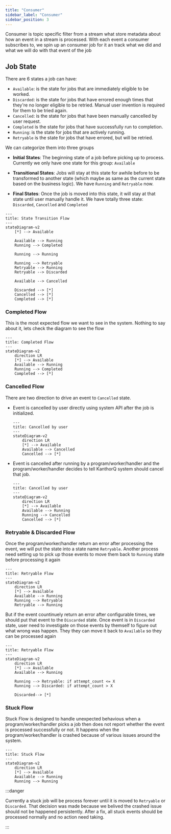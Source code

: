 ```yaml
---
title: "Consumer"
sidebar_label: "Consumer"
sidebar_position: 3
---
```


Consumer is topic specific filter from a stream what store metadata about how an event in a stream is processed. With each event a consumer subscribes to, we spin up an consumer job for it an track what we did and what we will do with that event of the job

## Job State

There are 6 states a job can have:

- `Available`: is the state for jobs that are immediately eligible to be worked.
- `Discarded`: is the state for jobs that have errored enough times that they're no longer eligible to be retried. Manual user invention is required for them to be tried again.
- `Cancelled`: is the state for jobs that have been manually cancelled by user request.
- `Completed` is the state for jobs that have successfully run to completion.
- `Running`: is the state for jobs that are actively running.
- `Retryable` is the state for jobs that have errored, but will be retried.

We can categorize them into three groups

- **Initial States**: The beginning state of a job before picking up to process. Currently we only have one state for this group: `Available`

- **Transitional States**: Jobs will stay at this state for awhile before to be transformed to another state (which maybe as same as the current state based on the business logic). We have `Running` and `Retryable` now.

- **Final States**: Once the job is moved into this state, it will stay at that state until user manually handle it. We have totally three state: `Discarded`, `Cancelled` and `Completed`

```mermaid
---
title: State Transition Flow
---
stateDiagram-v2
    [*] --> Available

    Available --> Running
    Running --> Completed

    Running --> Running

    Running --> Retryable
    Retryable --> Running
    Retryable --> Discarded

    Available --> Cancelled

    Discarded --> [*]
    Cancelled --> [*]
    Completed --> [*]
```

### Completed Flow

This is the most expected flow we want to see in the system. Nothing to say about it, lets check the diagram to see the flow

```mermaid
---
title: Completed Flow
---
stateDiagram-v2
    direction LR
    [*] --> Available
    Available --> Running
    Running --> Completed
    Completed --> [*]
```

### Cancelled Flow

There are two direction to drive an event to `Cancelled` state.

- Event is cancelled by user directly using system API after the job is initialized.

  ```mermaid
  ---
  title: Cancelled by user
  ---
  stateDiagram-v2
      direction LR
      [*] --> Available
      Available --> Cancelled
      Cancelled --> [*]
  ```

- Event is cancelled after running by a program/worker/handler and the program/worker/handler decides to tell KanthorQ system should cancel that job.

  ```mermaid
  ---
  title: Cancelled by user
  ---
  stateDiagram-v2
      direction LR
      [*] --> Available
      Available --> Running
      Running --> Cancelled
      Cancelled --> [*]
  ```

### Retryable & Discarded Flow

Once the program/worker/handler return an error after processing the event, we will put the state into a state name `Retryable`. Another process need setting up to pick up those events to move them back to `Running` state before processing it again

```mermaid
---
title: Retryable Flow
---
stateDiagram-v2
    direction LR
    [*] --> Available
    Available --> Running
    Running --> Retryable
    Retryable --> Running
```

But if the event countinuely return an error after configurable times, we should put that event to the `Discarded` state. Once event is in `Discarded` state, user need to investigate on those events by themself to figure out what wrong was happen. They they can move it back to `Available` so they can be processed again

```mermaid
---
title: Retryable Flow
---
stateDiagram-v2
    direction LR
    [*] --> Available
    Available --> Running

    Running --> Retryable: if attempt_count <= X
    Running --> Discarded: if attempt_count > X

    Discarded--> [*]
```

### Stuck Flow

Stuck Flow is designed to handle unexpected behavious when a program/worker/handler picks a job then does not report whether the event is processed successfully or not. It happens when the program/worker/handler is crashed because of various issues around the system.

```mermaid
---
title: Stuck Flow
---
stateDiagram-v2
    direction LR
    [*] --> Available
    Available --> Running
    Running --> Running
```

:::danger

Currently a stuck job will be process forever until it is moved to `Retryable` or `Discarded`. That decision was made because we belived the crashed issue should not be happened persistently. After a fix, all stuck events should be processed normally and no action need taking.

:::
